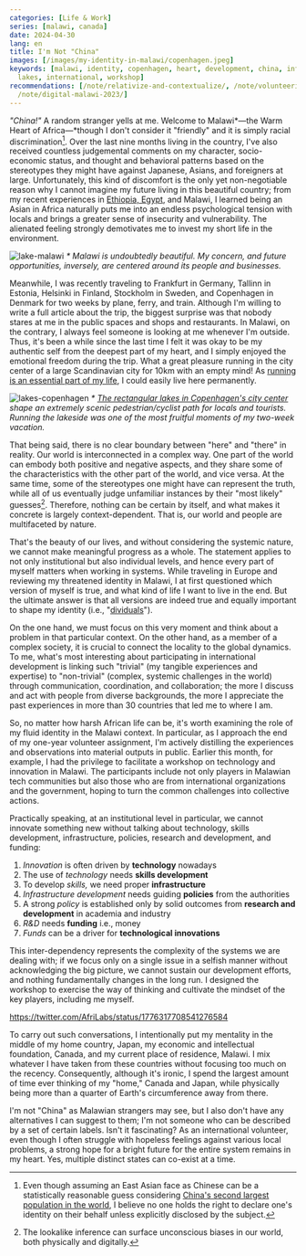 ```yaml
---
categories: [Life & Work]
series: [malawi, canada]
date: 2024-04-30
lang: en
title: I'm Not "China"
images: [/images/my-identity-in-malawi/copenhagen.jpeg]
keywords: [malawi, identity, copenhagen, heart, development, china, infrastructure,
  lakes, international, workshop]
recommendations: [/note/relativize-and-contextualize/, /note/volunteering-in-malawi/,
  /note/digital-malawi-2023/]
---
```


*"China!"* A random stranger yells at me. Welcome to Malawi*&mdash;the Warm Heart of Africa&mdash;*though I don't consider it "friendly" and it is simply racial discrimination[^1]. Over the last nine months living in the country, I've also received countless judgemental comments on my character, socio-economic status, and thought and behavioral patterns based on the stereotypes they might have against Japanese, Asians, and foreigners at large. Unfortunately, this kind of discomfort is the only yet non-negotiable reason why I cannot imagine my future living in this beautiful country; from my recent experiences in [Ethiopia, Egypt](/note/relativize-and-contextualize/), and Malawi, I learned being an Asian in Africa naturally puts me into an endless psychological tension with locals and brings a greater sense of insecurity and vulnerability. The alienated feeling strongly demotivates me to invest my short life in the environment.

![lake-malawi](/images/my-identity-in-malawi/malawi.jpeg)
_\* Malawi is undoubtedly beautiful. My concern, and future opportunities, inversely, are centered around its people and businesses._

Meanwhile, I was recently traveling to Frankfurt in Germany, Tallinn in Estonia, Helsinki in Finland, Stockholm in Sweden, and Copenhagen in Denmark for two weeks by plane, ferry, and train. Although I'm willing to write a full article about the trip, the biggest surprise was that nobody stares at me in the public spaces and shops and restaurants. In Malawi, on the contrary, I always feel someone is looking at me whenever I'm outside. Thus, it's been a while since the last time I felt it was okay to be my authentic self from the deepest part of my heart, and I simply enjoyed the emotional freedom during the trip. What a great pleasure running in the city center of a large Scandinavian city for 10km with an empty mind! As [running is an essential part of my life](/note/search-for-identity/), I could easily live here permanently.

![lakes-copenhagen](/images/my-identity-in-malawi/copenhagen.jpeg)
_\* [The rectangular lakes in Copenhagen's city center](https://en.wikipedia.org/wiki/The_Lakes,_Copenhagen) shape an extremely scenic pedestrian/cyclist path for locals and tourists. Running the lakeside was one of the most fruitful moments of my two-week vacation._

That being said, there is no clear boundary between "here" and "there" in reality. Our world is interconnected in a complex way. One part of the world can embody both positive and negative aspects, and they share some of the characteristics with the other part of the world, and vice versa. At the same time, some of the stereotypes one might have can represent the truth, while all of us eventually judge unfamiliar instances by their "most likely" guesses[^2]. Therefore, nothing can be certain by itself, and what makes it concrete is largely context-dependent. That is, our world and people are multifaceted by nature.

That's the beauty of our lives, and without considering the systemic nature, we cannot make meaningful progress as a whole. The statement applies to not only institutional but also individual levels, and hence every part of myself matters when working in systems. While traveling in Europe and reviewing my threatened identity in Malawi, I at first questioned which version of myself is true, and what kind of life I want to live in the end. But the ultimate answer is that all versions are indeed true and equally important to shape my identity (i.e., "[dividuals](/note/dividual-in-recsys/)").

On the one hand, we must focus on this very moment and think about a problem in that particular context. On the other hand, as a member of a complex society, it is crucial to connect the locality to the global dynamics. To me, what's most interesting about participating in international development is linking such "trivial" (my tangible experiences and expertise) to "non-trivial" (complex, systemic challenges in the world) through communication, coordination, and collaboration; the more I discuss and act with people from diverse backgrounds, the more I appreciate the past experiences in more than 30 countries that led me to where I am.

So, no matter how harsh African life can be, it's worth examining the role of my fluid identity in the Malawi context. In particular, as I approach the end of my one-year volunteer assignment, I'm actively distilling the experiences and observations into material outputs in public. Earlier this month, for example, I had the privilege to facilitate a workshop on technology and innovation in Malawi. The participants include not only players in Malawian tech communities but also those who are from international organizations and the government, hoping to turn the common challenges into collective actions.

<script defer class="speakerdeck-embed" data-id="4adba91b0d674fd8850939508c1c5edc" data-ratio="1.7772511848341233" src="//speakerdeck.com/assets/embed.js"></script>

Practically speaking, at an institutional level in particular, we cannot innovate something new without talking about technology, skills development, infrastructure, policies, research and development, and funding:

1. *Innovation* is often driven by **technology** nowadays
2. The use of *technology* needs **skills development**
3. To develop *skills,* we need proper **infrastructure**
4. *Infrastructure development* needs guiding **policies** from the authorities
5. A strong *policy* is established only by solid outcomes from **research and development** in academia and industry
6. *R&D* needs **funding** i.e., money
7. *Funds* can be a driver for **technological innovations**

This inter-dependency represents the complexity of the systems we are dealing with; if we focus only on a single issue in a selfish manner without acknowledging the big picture, we cannot sustain our development efforts, and nothing fundamentally changes in the long run. I designed the workshop to exercise the way of thinking and cultivate the mindset of the key players, including me myself.

https://twitter.com/AfriLabs/status/1776317708541276584

To carry out such conversations, I intentionally put my mentality in the middle of my home country, Japan, my economic and intellectual foundation, Canada, and my current place of residence, Malawi. I mix whatever I have taken from these countries without focusing too much on the recency. Consequently, although it's ironic, I spend the largest amount of time ever thinking of my "home," Canada and Japan, while physically being more than a quarter of Earth's circumference away from there.

I'm not "China" as Malawian strangers may see, but I also don't have any alternatives I can suggest to them; I'm not someone who can be described by a set of certain labels. Isn't it fascinating? As an international volunteer, even though I often struggle with hopeless feelings against various local problems, a strong hope for a bright future for the entire system remains in my heart. Yes, multiple distinct states can co-exist at a time.

[^1]: Even though assuming an East Asian face as Chinese can be a statistically reasonable guess considering [China's second largest population in the world](https://worldpopulationreview.com/), I believe no one holds the right to declare one's identity on their behalf unless explicitly disclosed by the subject.
[^2]: The lookalike inference can surface unconscious biases in our world, both physically and digitally.
